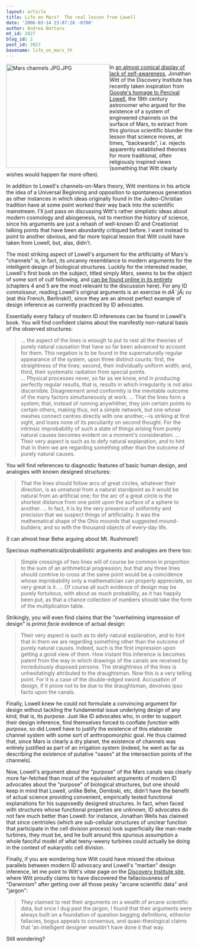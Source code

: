 ```yaml
---
layout: article
title: Life on Mars?  The real lesson from Lowell
date: '2006-03-14 23:07:28 -0700'
author: Andrea Bottaro
mt_id: 2027
blog_id: 2
post_id: 2027
basename: life_on_mars_th
---
```

<img src="/PT/uploads/2006/Mars%20channels%20JPG.JPG" alt="Mars channels JPG.JPG" width="280" height="280" style="float:left;" />In [an almost comical display of lack of self-awareness](http://www.idthefuture.com/2006/03/percival_lowell_mars_and_intel.html), Jonathan Witt of the Discovery Institute has recently taken inspiration from [Google's homage to Percival Lowell](http://www.google.com/mars/about.html), the 19th century astronomer who argued for the existence of a system of engineered channels on the surface of Mars, to extract from this glorious scientific blunder the lesson that science moves, at times, "backwards", i.e. rejects apparently established theories for more traditional, often religiously inspired views (something that Witt clearly wishes would happen far more often).  

In addition to Lowell's channels-on-Mars theory, Witt mentions in his article the idea of a Universal Beginning and opposition to spontaneous generation as other instances  in which ideas originally found in the Judeo-Christian tradition have at some point worked their way back into the scientific mainstream.  I'll just pass on discussing Witt's rather simplistic ideas about modern cosmology and abiogenesis, not to mention the history of science, since his arguments are just a rehash of well-known ID and Creationist talking points that have been abundantly critiqued before.   I want instead to point to another obvious, and far more topical lesson that Witt could have taken from Lowell, but, alas, didn't.

The most striking aspect of Lowell's argument for the artificiality of Mars's "channels" is, in fact, its uncanny resemblance to modern arguments for the intelligent design of biological structures.  Luckily for the interested reader, Lowell's first book on the subject, titled simply _Mars_, seems to be the object of some sort of _cult_ following, and [can be found online in its entirety](http://www.wanderer.org/references/lowell/Mars/) (chapters 4 and 5 are the most relevant to the discussion here).  For any ID _connoisseur_, reading Lowell's original arguments is an exercise in _dÃ¨jÃ¡ vu_ (eat _this_ French, Berlinski!), since they are an almost perfect example of design inference as currently practiced by ID advocates.   

Essentially every fallacy of modern ID inferences can be found in Lowell's book.  You will find confident claims about the manifestly non-natural basis of the observed structures:

> ... the aspect of the lines is enough to put to rest all the theories of purely natural causation that have so far been advanced to account for them. This negation is to be found in the supernaturally regular appearance of the system, upon three distinct counts: first, the straightness of the lines; second, their individually uniform width; and, third, their systematic radiation from special points.  
> ...
> Physical processes never, so far as we know, end in producing perfectly regular results, that is, results in which irregularity is not also discernible. Disagreement amid conformity is the inevitable outcome of the many factors simultaneously at work. 
> ...
> That the lines form a system; that, instead of running anywhither, they join certain points to certain others, making thus, not a simple network, but one whose meshes connect centres directly with one another,--is striking at first sight, and loses none of its peculiarity on second thought. For the intrinsic improbability of such a state of things arising from purely natural causes becomes evident on a moment's consideration.
> ...
> Their very aspect is such as to defy natural explanation, and to hint that in them we are regarding something other than the outcome of purely natural causes.


You will find references to diagnostic features of basic human design, and analogies with known designed structures:

>  That the lines should follow arcs of great circles, whatever their direction, is as unnatural from a natural standpoint as it would be natural from an artificial one; for the arc of a great circle is the shortest distance from one point upon the surface of a sphere to another.
> ...
> In fact, it is by the very presence of uniformity and precision that we suspect things of artificiality. It was the mathematical shape of the Ohio mounds that suggested mound-builders; and so with the thousand objects of every-day life.

(I can almost hear Behe arguing about Mt. Rushmore!)

Specious mathematical/probabilistic arguments and analogies are there too:

> Simple crossings of two lines will of course be common in proportion to the sum of an arithmetical progression; but that any three lines should contrive to cross at the same point would be a coincidence whose improbability only a mathematician can properly appreciate, so very great is it.
> ...
> Of course all such evidence of design may be purely fortuitous, with about as much probability, as it has happily been put, as that a chance collection of numbers should take the form of the multiplication table.

Strikingly, you will even find claims that the "overhelming impression of design" is _prima facie_ evidence of actual design:

> Their very aspect is such as to defy natural explanation, and to hint that in them we are regarding something other than the outcome of purely natural causes. Indeed, such is the first impression upon getting a good view of them. How instant this inference is becomes patent from the way in which drawings of the canals are received by incredulously disposed persons. The straightness of the lines is unhesitatingly attributed to the draughtsman. Now this is a very telling point. For it is a case of the double-edged sword. Accusation of design, if it prove not to be due to the draughtsman, devolves ipso facto upon the canals.

Finally, Lowell knew he could not formulate a convincing argument for design without tackling the fundamental issue underlying design of any kind, that is, its _purpose_.  Just like ID advocates who, in order to support their design inference, find themselves forced to conflate _function_ with _purpose_, so did Lowell have to justify the existence of this elaborate channel system with some sort of anthropomorphic goal.  He thus claimed that, since Mars is clearly a dry planet, the existence of channels was entirely justified as part of an irrigation system (indeed, he went as far as describing the existence of putative "oases" at the intersection points of the channels).  

Now, Lowell's argument about the "purpose" of the Mars canals was clearly more far-fetched than most of the equivalent arguments of modern ID advocates about the "purpose" of biological structures, but one should keep in mind  that Lowell, unlike Behe, Dembski, etc, didn't have the benefit of actual science providing convenient, empirically tested functional explanations for his supposedly designed structures.  In fact, when faced with structures whose functional properties are unknown, ID advocates do not fare much better than Lowell: for instance, Jonathan Wells has claimed that since centrioles (which are  sub-cellular structures of unclear function that participate in  the cell division process) look superficially like man-made turbines, they must be, and he built around this spurious assumption a whole fanciful  model of what teeny-weeny turbines could actually be doing in the context of eukaryotic cell division.  

Finally, if you are wondering how Witt could have missed the obvious parallels between modern ID advocacy and Lowell's "martian" design inference, let me point to Witt's _vitae_ page on the [Discovery Institute site](http://www.discovery.org/scripts/viewDB/index.php?command=view&amp;id=97&amp;isFellow=true), where Witt proudly claims to have discovered the fallaciousness of "Darwinism" after getting over all those pesky "arcane scientific data" and "jargon":

> They claimed to rest their arguments on a wealth of arcane scientific data, but once I dug past the jargon, I found that their arguments were always built on a foundation of question begging definitions, either/or fallacies, bogus appeals to consensus, and quasi-theological claims that 'an intelligent designer wouldn't have done it that way.

Still wondering?
